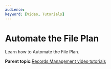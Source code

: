 ```yaml
---
audience: 
keyword: [Video, Tutorials]
---
```


# Automate the File Plan

Learn how to Automate the File Plan.

  

**Parent topic:**[Records Management video tutorials](../topics/alfresco-video-tutorials-rm.md)

